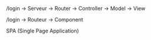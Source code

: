 /login -> Serveur -> Router -> Controller -> Model -> View

/login -> Routeur -> Component


SPA (Single Page Application)